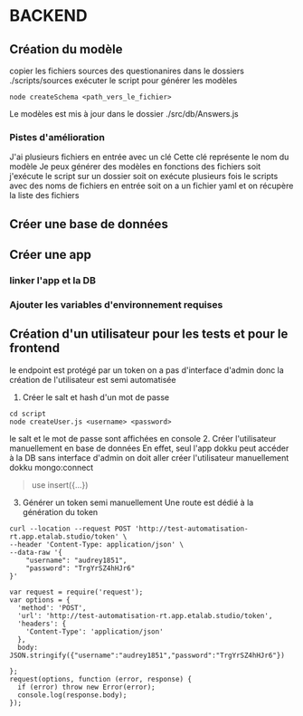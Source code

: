 # BACKEND 
##  Création du modèle
copier les fichiers sources des questionanires dans le dossiers ./scripts/sources
exécuter le script pour générer les modèles
```
node createSchema <path_vers_le_fichier>
```
Le modèles est mis à jour dans le dossier ./src/db/Answers.js
### Pistes d'amélioration 
J'ai plusieurs fichiers en entrée avec un clé
Cette clé représente le nom du modèle
Je peux générer des modèles en fonctions des fichiers
soit j'exécute le script sur un dossier
soit on exécute plusieurs fois le scripts avec des noms de fichiers en entrée
soit on a un fichier yaml et on récupère la liste des fichiers

## Créer une base de données

## Créer une app 

### linker l'app et la DB

### Ajouter les variables d'environnement requises

## Création d'un utilisateur pour les tests et pour le frontend
le endpoint est protégé par un token
on a pas d'interface d'admin donc la création de l'utilisateur est semi automatisée
1. Créer le salt et hash d'un mot de passe
```
cd script
node createUser.js <username> <password>
````
le salt et le mot de passe sont affichées en console
2. Créer l'utilisateur manuellement en base de données
En effet, seul l'app dokku peut accéder à la DB
sans interface d'admin on doit aller créer l'utilisateur manuellement
dokku mongo:connect
> use <nom de la db>
> insert({...})

3. Générer un token semi manuellement 
Une route est dédié à la génération du token
```
curl --location --request POST 'http://test-automatisation-rt.app.etalab.studio/token' \
--header 'Content-Type: application/json' \
--data-raw '{
    "username": "audrey1851",
    "password": "TrgYrSZ4hHJr6"
}'
```

```
var request = require('request');
var options = {
  'method': 'POST',
  'url': 'http://test-automatisation-rt.app.etalab.studio/token',
  'headers': {
    'Content-Type': 'application/json'
  },
  body: JSON.stringify({"username":"audrey1851","password":"TrgYrSZ4hHJr6"})

};
request(options, function (error, response) {
  if (error) throw new Error(error);
  console.log(response.body);
});
```


